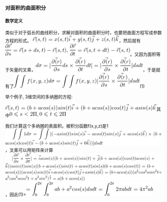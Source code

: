 ### 对面积的曲面积分

#### 数学定义

类似于对于弧长的曲线积分，求解对面积的曲面积分时，也要把曲面方程写成参数方程的形式。
<img src="img/surfaceIntegral01.gif">，然后就有<img src="img/surfaceIntegral02.gif">。又因为面积等于矢量的叉乘，<img src="img/surfaceIntegral03.gif">，于是就有了<img src="img/surfaceIntegral04.gif">(1)

举个例子, 3维空间的多纳圈的方程:

<img src="img/surfaceIntegral05.gif">其中<img src="img/surfaceIntegral06.gif">

我们计算这个多纳圈的表面积。被积分函数f(x,y,z)是1
<img src="img/surfaceIntegral07.gif">，叉乘可以用矩阵来计算<img src="img/surfaceIntegral08.gif">，因此(1)=<img src="img/surfaceIntegral09.gif">
